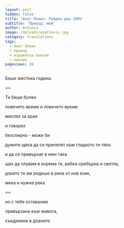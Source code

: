 ```yaml
---
layout: post
hidden: false
title: 'Анат Левин: Рожден ден 2006'
subtitle: 'Превод: мой'
author: Antonia
image: /Uploads/anatlevin.jpg
category: translations
tags:
  - Анат Левин
  - превод
  - израелска поезия
  - поезия
pageviews: 38
---
```

Беше жестока година.

\==

Ти беше болен

повечето време и повечето време

мислех за края

и говорех

безспирно - може би

думите щяха да се прилепят към гладкото ти тяло

и да се превърнат в мен така

щях да плувам в корема ти, рибка сребърна и светла,

докато ти ме родеше в река от нов език,

мека и нужна река

\==

но с тебе оставахме

привързани към живота,

съединени в дланите.
